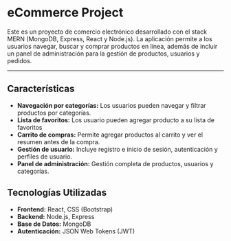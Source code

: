 # eCommerce Project

Este es un proyecto de comercio electrónico desarrollado con el stack MERN (MongoDB, Express, React y Node.js). La aplicación permite a los usuarios navegar, buscar y comprar productos en línea, además de incluir un panel de administración para la gestión de productos, usuarios y pedidos.


---

## Características
- **Navegación por categorías:** Los usuarios pueden navegar y filtrar productos por categorías.
- **Lista de favoritos:** Los usuario pueden agregar producto a su lista de favoritos
- **Carrito de compras:** Permite agregar productos al carrito y ver el resumen antes de la compra.
- **Gestión de usuario:** Incluye registro e inicio de sesión, autenticación y perfiles de usuario.
- **Panel de administración:** Gestión completa de productos, usuarios y categorías.


## Tecnologías Utilizadas
- **Frontend:** React, CSS (Bootstrap)
- **Backend:** Node.js, Express
- **Base de Datos:** MongoDB
- **Autenticación:** JSON Web Tokens (JWT)
